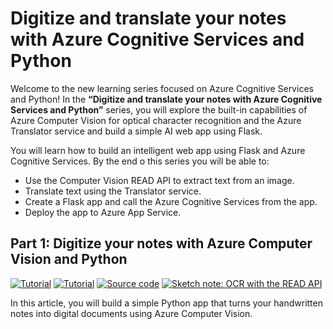 # Digitize and translate your notes with Azure Cognitive Services and Python 

Welcome to the new learning series focused on Azure Cognitive Services and Python! In the **“Digitize and translate your notes with Azure Cognitive Services and Python”** series, you will explore the built-in capabilities of Azure Computer Vision for optical character recognition and the Azure Translator service and build a simple AI web app using Flask.

You will learn how to build an intelligent web app using Flask and Azure Cognitive Services. By the end o this series you will be able to:

- Use the Computer Vision READ API to extract text from an image.
- Translate text using the Translator service.
- Create a Flask app and call the Azure Cognitive Services from the app.
- Deploy the app to Azure App Service.

## Part 1: Digitize your notes with Azure Computer Vision and Python
<p>
  <a href="" target="_blank"><img src="https://img.shields.io/badge/Instructions-informational?style=for-the-badge" alt="Tutorial"></a>
  <a href="" target="_blank"><img src="https://img.shields.io/badge/Microsoft Tech Community Blog-critical?style=for-the-badge" alt="Tutorial"></a>
  <a href="/part1-OCR/ocr-demo.py" target="_blank"><img src="https://img.shields.io/badge/Python App-yellow?style=for-the-badge" alt="Source code"></a>
  <a href="https://raw.githubusercontent.com/sfoteini/sketchnotes/main/computer-vision-ocr.png" target="_blank"><img src="https://img.shields.io/badge/Sketch note-yellowgreen?style=for-the-badge" alt="Sketch note: OCR with the READ API"></a>
</p>

In this article, you will build a simple Python app that turns your handwritten notes into digital documents using Azure Computer Vision.

<br>
